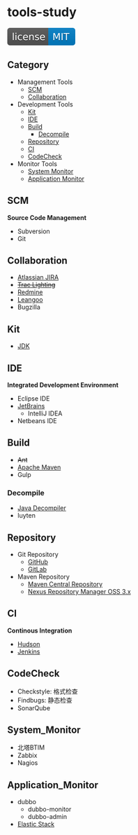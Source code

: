 # tools-study

[![License](svg/license-MIT-blue.svg)](LICENSE)


## Category

- Management Tools
  - [SCM](#scm)
  - [Collaboration](#collaboration)
- Development Tools
  - [Kit](#kit)
  - [IDE](#ide)
  - [Build](#build)
    - [Decompile](#decompile)
  - [Repository](#repository)
  - [CI](#ci)
  - [CodeCheck](#codecheck)
- Monitor Tools
  - [System Monitor](#system_monitor)
  - [Application Monitor](#application_monitor)


## SCM
**Source Code Management**

- Subversion
- Git


## Collaboration

- [Atlassian JIRA](https://www.atlassian.com/software/jira)
- [~~Trac Lighting~~](https://trac.edgewall.org/)
- [Redmine](collaboration/redmine/Redmine.md)
- [Leangoo](https://www.leangoo.com/)
- Bugzilla


## Kit

- [JDK](kit/JDK.md)


## IDE
**Integrated Development Environment**

- Eclipse IDE
- [JetBrains](https://www.jetbrains.com/)
  - IntelliJ IDEA
- Netbeans IDE


## Build

- ~~Ant~~
- [Apache Maven](build/maven/Maven.md)
- Gulp


### Decompile

- [Java Decompiler](http://jd.benow.ca/)
- luyten


## Repository

- Git Repository
  - [GitHub](https://github.com/shawn0915)
  - [GitLab](repository/gitlab/GitLab.md)
- Maven Repository
  - [Maven Central Repository](http://mvnrepository.com/repos/central)
  - [Nexus Repository Manager OSS 3.x](repository/nexus/Nexus.md)


## CI
**Continous Integration**

- [Hudson](ci/Hudson.md)
- [Jenkins](ci/jenkins/Jenkins.md)


## CodeCheck

- Checkstyle: 格式检查
- Findbugs: 静态检查
- SonarQube

## System_Monitor

- 北塔BTIM
- Zabbix
- Nagios

## Application_Monitor

- dubbo
  - dubbo-monitor
  - dubbo-admin
- [Elastic Stack](https://github.com/shawn0915/linux-study/blob/master/devOps/elk/README.md)

